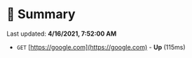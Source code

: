 # 📖 Summary
Last updated: **4/16/2021, 7:52:00 AM**

- `GET` [https://google.com](https://google.com) - **Up** (115ms)
